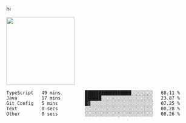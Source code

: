 hi

<img height="180em" src="https://github-readme-stats.vercel.app/api?username=AProductiveNerd&show_icons=true&hide_border=true&&count_private=true&include_all_commits=true" />

<!--START_SECTION:waka-->

```text
TypeScript   49 mins         █████████████████░░░░░░░░   68.11 %
Java         17 mins         ██████░░░░░░░░░░░░░░░░░░░   23.87 %
Git Config   5 mins          █▓░░░░░░░░░░░░░░░░░░░░░░░   07.25 %
Text         0 secs          ░░░░░░░░░░░░░░░░░░░░░░░░░   00.28 %
Other        0 secs          ░░░░░░░░░░░░░░░░░░░░░░░░░   00.26 %
```

<!--END_SECTION:waka-->
